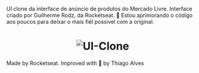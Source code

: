 UI clone da interface de anúncio de produtos do Mercado Livre. Interface criado por Guilherme Rodz, da Rocketseat. :rocket:
Estou aprimorando o código aos poucos para deixar o mais fiél possivel com a original.
 

<h1 align="center">
  <img alt="UI-Clone" title="UI-Clone-ML" src="https://ik.imagekit.io/hld13bjzb1/Clone_5PQFnAroyO3.png"  />
</h1>     
     
      
     
Made by Rocketseat. Improved with :purple_heart: by Thiago Alves 
